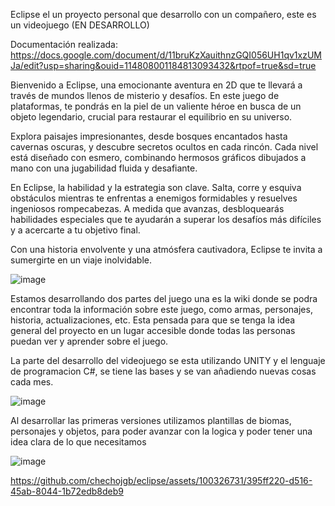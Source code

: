 Eclipse el un proyecto personal que desarrollo con un compañero, este es un videojuego (EN DESARROLLO)



Documentación realizada: https://docs.google.com/document/d/11bruKzXauithnzGQI056UH1qv1xzUMJa/edit?usp=sharing&ouid=114808001184813093432&rtpof=true&sd=true


Bienvenido a Eclipse, una emocionante aventura en 2D que te llevará a través de mundos llenos de misterio y desafíos. En este juego de plataformas, te pondrás en la piel de un valiente héroe en busca de un objeto legendario, crucial para restaurar el equilibrio en su universo.

Explora paisajes impresionantes, desde bosques encantados hasta cavernas oscuras, y descubre secretos ocultos en cada rincón. Cada nivel está diseñado con esmero, combinando hermosos gráficos dibujados a mano con una jugabilidad fluida y desafiante.

En Eclipse, la habilidad y la estrategia son clave. Salta, corre y esquiva obstáculos mientras te enfrentas a enemigos formidables y resuelves ingeniosos rompecabezas. A medida que avanzas, desbloquearás habilidades especiales que te ayudarán a superar los desafíos más difíciles y a acercarte a tu objetivo final.

Con una historia envolvente y una atmósfera cautivadora, Eclipse te invita a sumergirte en un viaje inolvidable. 

![image](https://github.com/chechojgb/eclipse/assets/100326731/a9c9acfd-40ec-4572-9ef1-be64657c225b)




Estamos desarrollando dos partes del juego una es la wiki donde se podra encontrar toda la información sobre este juego, como armas, personajes, historia, actualizaciones, etc. Esta pensada para que se tenga la idea general del proyecto en un lugar accesible donde todas las personas puedan ver y aprender sobre el juego.

La parte del desarrollo del videojuego se esta utilizando UNITY y el lenguaje de programacion C#, se tiene las bases y se van añadiendo nuevas cosas cada mes.


![image](https://github.com/chechojgb/eclipse/assets/100326731/a0421326-5290-4539-861a-c0870ba0c5fb)



Al desarrollar las primeras versiones utilizamos plantillas de biomas, personajes y objetos, para poder avanzar con la logica y poder tener una idea clara de lo que necesitamos

![image](https://github.com/chechojgb/eclipse/assets/100326731/f4228c2d-9cf8-4282-8c52-24f7a0b49073)



https://github.com/chechojgb/eclipse/assets/100326731/395ff220-d516-45ab-8044-1b72edb8deb9

